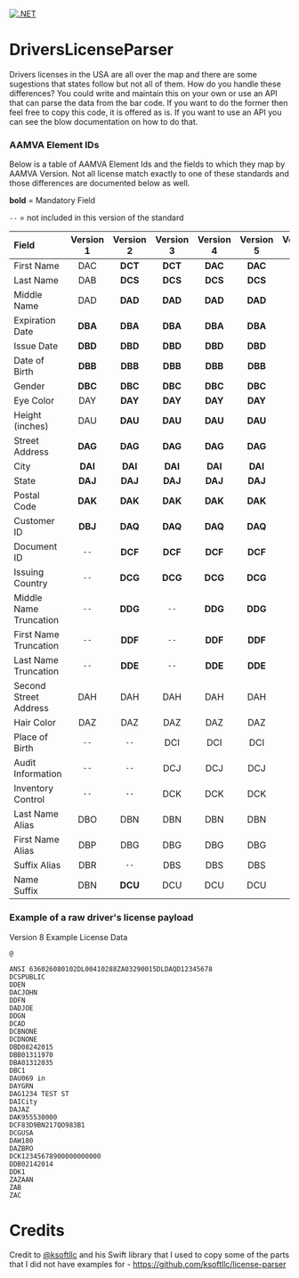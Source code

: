 [![.NET](https://github.com/joshuaquiz/DriversLicenseParser/actions/workflows/dotnet.yml/badge.svg?branch=main)](https://github.com/joshuaquiz/DriversLicenseParser/actions/workflows/dotnet.yml)

# DriversLicenseParser
Drivers licenses in the USA are all over the map and there are some sugestions that states follow but not all of them. How do you handle these differences? You could write and maintain this on your own or use an API that can parse the data from the bar code. If you want to do the former then feel free to copy this code, it is offered as is. If you want to use an API you can see the blow documentation on how to do that.

### AAMVA Element IDs

Below is a table of AAMVA Element Ids and the fields to which they map by AAMVA Version. Not all license match exactly to one of these standards and those differences are documented below as well.

**bold** = Mandatory Field

`--` = not included in this version of the standard

| Field                  | Version 1 | Version 2 | Version 3 | Version 4 | Version 5 | Version 6 | Version 7 | Version 8 | Supported |
|:-----------------------|:---------:|:---------:|:---------:|:---------:|:---------:|:---------:|:---------:|:---------:|:---------:|
| First Name             |    DAC    |  **DCT**  |  **DCT**  |  **DAC**  |  **DAC**  |  **DAC**  |  **DAC**  |  **DAC**  |     Y     |
| Last Name              |    DAB    |  **DCS**  |  **DCS**  |  **DCS**  |  **DCS**  |  **DCS**  |  **DCS**  |  **DCS**  |     Y     |
| Middle Name            |    DAD    |  **DAD**  |  **DAD**  |  **DAD**  |  **DAD**  |  **DAD**  |  **DAD**  |  **DAD**  |     Y     |
| Expiration Date        |  **DBA**  |  **DBA**  |  **DBA**  |  **DBA**  |  **DBA**  |  **DBA**  |  **DBA**  |  **DBA**  |     Y     |
| Issue Date             |  **DBD**  |  **DBD**  |  **DBD**  |  **DBD**  |  **DBD**  |  **DBD**  |  **DBD**  |  **DBD**  |     Y     |
| Date of Birth          |  **DBB**  |  **DBB**  |  **DBB**  |  **DBB**  |  **DBB**  |  **DBB**  |  **DBB**  |  **DBB**  |     Y     |
| Gender                 |  **DBC**  |  **DBC**  |  **DBC**  |  **DBC**  |  **DBC**  |  **DBC**  |  **DBC**  |  **DBC**  |     Y     |
| Eye Color              |    DAY    |  **DAY**  |  **DAY**  |  **DAY**  |  **DAY**  |  **DAY**  |  **DAY**  |  **DAY**  |     Y     |
| Height (inches)        |    DAU    |  **DAU**  |  **DAU**  |  **DAU**  |  **DAU**  |  **DAU**  |  **DAU**  |  **DAU**  |     Y     |
| Street Address         |  **DAG**  |  **DAG**  |  **DAG**  |  **DAG**  |  **DAG**  |  **DAG**  |  **DAG**  |  **DAG**  |     Y     |
| City                   |  **DAI**  |  **DAI**  |  **DAI**  |  **DAI**  |  **DAI**  |  **DAI**  |  **DAI**  |  **DAI**  |     Y     |
| State                  |  **DAJ**  |  **DAJ**  |  **DAJ**  |  **DAJ**  |  **DAJ**  |  **DAJ**  |  **DAJ**  |  **DAJ**  |     Y     |
| Postal Code            |  **DAK**  |  **DAK**  |  **DAK**  |  **DAK**  |  **DAK**  |  **DAK**  |  **DAK**  |  **DAK**  |     Y     |
| Customer ID            |  **DBJ**  |  **DAQ**  |  **DAQ**  |  **DAQ**  |  **DAQ**  |  **DAQ**  |  **DAQ**  |  **DAQ**  |     Y     |
| Document ID            |   `--`    |  **DCF**  |  **DCF**  |  **DCF**  |  **DCF**  |  **DCF**  |  **DCF**  |  **DCF**  |     Y     |
| Issuing Country        |   `--`    |  **DCG**  |  **DCG**  |  **DCG**  |  **DCG**  |  **DCG**  |  **DCG**  |  **DCG**  |     Y     |
| Middle Name Truncation |   `--`    |  **DDG**  |   `--`    |  **DDG**  |  **DDG**  |  **DDG**  |  **DDG**  |  **DDG**  |     Y     |
| First Name Truncation  |   `--`    |  **DDF**  |   `--`    |  **DDF**  |  **DDF**  |  **DDF**  |  **DDF**  |  **DDF**  |     Y     |
| Last Name Truncation   |   `--`    |  **DDE**  |   `--`    |  **DDE**  |  **DDE**  |  **DDE**  |  **DDE**  |  **DDE**  |     Y     |
| Second Street Address  |    DAH    |    DAH    |    DAH    |    DAH    |    DAH    |    DAH    |    DAH    |    DAH    |     Y     |
| Hair Color             |    DAZ    |    DAZ    |    DAZ    |    DAZ    |    DAZ    |    DAZ    |    DAZ    |    DAZ    |     Y     |
| Place of Birth         |   `--`    |   `--`    |    DCI    |    DCI    |    DCI    |    DCI    |    DCI    |    DCI    |     Y     |
| Audit Information      |   `--`    |   `--`    |    DCJ    |    DCJ    |    DCJ    |    DCJ    |    DCJ    |    DCJ    |     Y     |
| Inventory Control      |   `--`    |   `--`    |    DCK    |    DCK    |    DCK    |    DCK    |    DCK    |    DCK    |     Y     |
| Last Name Alias        |    DBO    |    DBN    |    DBN    |    DBN    |    DBN    |    DBN    |    DBN    |    DBN    |     Y     |
| First Name Alias       |    DBP    |    DBG    |    DBG    |    DBG    |    DBG    |    DBG    |    DBG    |    DBG    |     Y     |
| Suffix Alias           |    DBR    |   `--`    |    DBS    |    DBS    |    DBS    |    DBS    |    DBS    |    DBS    |     Y     |
| Name Suffix            |    DBN    |  **DCU**  |    DCU    |    DCU    |    DCU    |    DCU    |    DCU    |    DCU    |     Y     |

### Example of a raw driver's license payload

Version 8 Example License Data

```
@

ANSI 636026080102DL00410288ZA03290015DLDAQD12345678
DCSPUBLIC
DDEN
DACJOHN
DDFN
DADJOE
DDGN
DCAD
DCBNONE
DCDNONE
DBD08242015
DBB01311970
DBA01312035
DBC1
DAU069 in
DAYGRN
DAG1234 TEST ST
DAICity
DAJAZ
DAK955530000  
DCF83D9BN217QO983B1
DCGUSA
DAW180
DAZBRO
DCK12345678900000000000
DDB02142014
DDK1
ZAZAAN
ZAB
ZAC
```

# Credits
Credit to [@ksoftllc](https://github.com/ksoftllc) and his Swift library that I used to copy some of the parts that I did not have examples for - https://github.com/ksoftllc/license-parser
